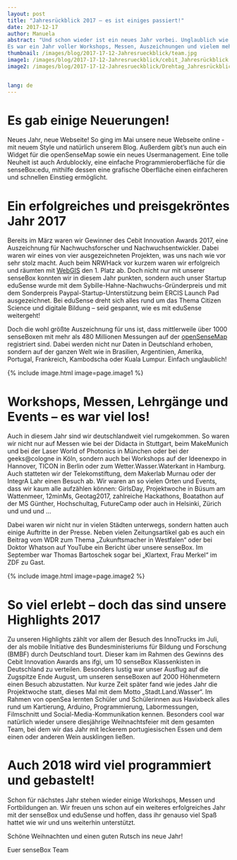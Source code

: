 ```yaml
---
layout: post
title: "Jahresrückblick 2017 – es ist einiges passiert!"
date: 2017-12-17
author: Manuela
abstract: "Und schon wieder ist ein neues Jahr vorbei. Unglaublich wie schnell das schon wieder ging!
Es war ein Jahr voller Workshops, Messen, Auszeichnungen und vielem mehr. Doch was genau ist eigentlich alles passiert?"
thumbnail: /images/blog/2017-17-12-Jahresrueckblick/team.jpg
image1: /images/blog/2017-17-12-Jahresrueckblick/cebit_Jahresrückblick.jpg
image2: /images/blog/2017-17-12-Jahresrueckblick/Drehtag_Jahresrückblick.jpg


lang: de
---
```

Es gab einige Neuerungen!
============
Neues Jahr, neue Webseite! So ging im Mai unsere neue Webseite online - mit neuem Style und natürlich unserem Blog. Außerdem gibt’s nun auch ein Widget für die openSenseMap sowie ein neues Usermanagement. Eine tolle Neuheit ist auch Ardublockly, eine einfache Programmieroberfläche für die senseBox:edu, mithilfe dessen eine grafische Oberfläche einen einfacheren und schnellen Einstieg ermöglicht.



Ein erfolgreiches und preisgekröntes Jahr 2017
============
Bereits im März waren wir Gewinner des Cebit Innovation Awards 2017, eine Auszeichnung für Nachwuchsforscher und Nachwuchsentwickler. Dabei waren wir eines von vier ausgezeichneten Projekten, was uns nach wie vor sehr stolz macht. Auch beim NRWHack vor kurzem waren wir erfolgreich und räumten mit <a href="www.webgis.nrw/">WebGIS</a> den 1. Platz ab. 
Doch nicht nur mit unserer senseBox konnten wir in diesem Jahr punkten, sondern auch unser Startup eduSense wurde mit dem Sybille-Hahne-Nachwuchs-Gründerpreis und mit dem Sonderpreis Paypal-Startup-Unterstützung beim ERCIS Launch Pad ausgezeichnet. Bei eduSense dreht sich alles rund um das Thema Citizen Science und digitale Bildung – seid gespannt, wie es mit eduSense weitergeht!

Doch die wohl größte Auszeichnung für uns ist, dass mittlerweile über 1000 senseBoxen mit mehr als 480 Millionen Messungen auf der <a href="https://opensensemap.org/">openSenseMap</a> registriert sind. Dabei werden nicht nur Daten in Deutschland erhoben, sondern auf der ganzen Welt wie in Brasilien, Argentinien, Amerika, Portugal, Frankreich, Kambodscha oder Kuala Lumpur. Einfach unglaublich!

{% include image.html image=page.image1 %}

Workshops, Messen, Lehrgänge und Events – es war viel los!
============
Auch in diesem Jahr sind wir deutschlandweit viel rumgekommen. So waren wir nicht nur auf Messen wie bei der Didacta in Stuttgart, beim MakeMunich und bei der Laser World of Photonics in München oder bei der geeks@cologne in Köln, sondern auch bei Workshops auf der Ideenexpo in Hannover, TICON in Berlin oder zum Wetter.Wasser.Waterkant in Hamburg. Auch statteten wir der Telekomstiftung, dem Makerlab Murnau oder der IntegrA Lahr einen Besuch ab. 
Wir waren an so vielen Orten und Events, dass wir kaum alle aufzählen können: GirlsDay, Projektwoche in Büsum am Wattenmeer, 12minMs, Geotag2017, zahlreiche Hackathons, Boatathon auf der MS Günther, Hochschultag, FutureCamp oder auch in Helsinki, Zürich und und und … 

Dabei waren wir nicht nur in vielen Städten unterwegs, sondern hatten auch einige Auftritte in der Presse. Neben vielen Zeitungsartikel gab es auch ein Beitrag vom WDR zum Thema „Zukunftsmacher in Westfalen“ oder bei Doktor Whatson auf YouTube ein Bericht über unsere senseBox. Im September war Thomas Bartoschek sogar bei „Klartext, Frau Merkel“ im ZDF zu Gast. 

{% include image.html image=page.image2 %}

So viel erlebt – doch das sind unsere Highlights 2017
============
Zu unseren Highlights zählt vor allem der Besuch des InnoTrucks im Juli, der als mobile Initiative des Bundesministeriums für Bildung und Forschung (BMBF) durch Deutschland tourt. Dieser kam im Rahmen des Gewinns des Cebit Innovation Awards ans ifgi, um 10 senseBox Klassenkisten in Deutschland zu verteilen. Besonders lustig war unser Ausflug auf die Zugspitze Ende August, um unseren senseBoxen auf 2000 Höhenmetern einen Besuch abzustatten.  Nur kurze Zeit später fand wie jedes Jahr die Projektwoche statt, dieses Mal mit dem Motto „Stadt.Land.Wasser“. Im Rahmen von openSea lernten Schüler und Schülerinnen aus Havixbeck alles rund um Kartierung, Arduino, Programmierung, Labormessungen, Filmschnitt und Social-Media-Kommunikation kennen. 
Besonders cool war natürlich wieder unsere diesjährige Weihnachtsfeier mit dem gesamten Team, bei dem wir das Jahr mit leckerem portugiesischen Essen und dem einen oder anderen Wein ausklingen ließen.


Auch 2018 wird viel programmiert und gebastelt!
============
Schon für nächstes Jahr stehen wieder einige Workshops, Messen und Fortbildungen an. Wir freuen uns schon auf ein weiteres erfolgreiches Jahr mit der senseBox und eduSense und hoffen, dass ihr genauso viel Spaß hattet wie wir und uns weiterhin unterstützt.

Schöne Weihnachten und einen guten Rutsch ins neue Jahr!

Euer senseBox Team
